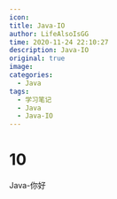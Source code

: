 ```yaml
---
icon: 
title: Java-IO
author: LifeAlsoIsGG
time: 2020-11-24 22:10:27
description: Java-IO
original: true
image: 
categories: 
  - Java
tags: 
  - 学习笔记
  - Java
  - Java-IO
---
```


# 10

Java-你好